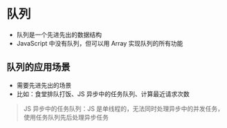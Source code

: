 # 队列

- 队列是一个先进先出的数据结构
- JavaScript 中没有队列，但可以用 Array 实现队列的所有功能

## 队列的应用场景

- 需要先进先出的场景
- 比如：食堂排队打饭、JS 异步中的任务队列、计算最近请求次数

> JS 异步中的任务队列：JS 是单线程的，无法同时处理异步中的并发任务，
> 使用任务队列先后处理异步任务
